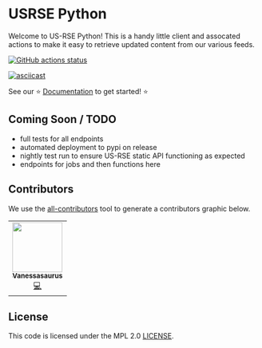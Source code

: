 # USRSE Python

Welcome to US-RSE Python! This is a handy little client and assocated actions to make it easy
to retrieve updated content from our various feeds.

[![GitHub actions status](https://github.com/USRSE/usrse-python/workflows/usrse-python/badge.svg?branch=main)](https://github.com/USRSE/usrse-python/actions?query=branch%3Amain+workflow%3Ausrse-python)

[![asciicast](https://asciinema.org/a/472034.svg)](https://asciinema.org/a/472034?speed=2)

See our ⭐️ [Documentation](https://us-rse.org/usrse-python/) to get started! ⭐️

## Coming Soon / TODO

 - full tests for all endpoints
 - automated deployment to pypi on release
 - nightly test run to ensure US-RSE static API functioning as expected
 - endpoints for jobs and then functions here

## Contributors

We use the [all-contributors](https://github.com/all-contributors/all-contributors) 
tool to generate a contributors graphic below.

<!-- ALL-CONTRIBUTORS-LIST:START - Do not remove or modify this section -->
<!-- prettier-ignore-start -->
<!-- markdownlint-disable -->
<table>
  <tr>
    <td align="center"><a href="https://vsoch.github.io"><img src="https://avatars.githubusercontent.com/u/814322?v=4?s=100" width="100px;" alt=""/><br /><sub><b>Vanessasaurus</b></sub></a><br /><a href="https://github.com/USRSE/usrse-python/commits?author=vsoch" title="Code">💻</a></td>
  </tr>
</table>

<!-- markdownlint-restore -->
<!-- prettier-ignore-end -->

<!-- ALL-CONTRIBUTORS-LIST:END -->

## License

This code is licensed under the MPL 2.0 [LICENSE](LICENSE).
